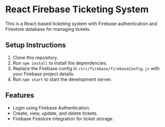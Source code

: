 
# React Firebase Ticketing System

This is a React-based ticketing system with Firebase authentication and Firestore database for managing tickets.

## Setup Instructions

1. Clone this repository.
2. Run `npm install` to install the dependencies.
3. Replace the Firebase config in `/src/firebase/firebaseConfig.js` with your Firebase project details.
4. Run `npm start` to start the development server.

## Features

- Login using Firebase Authentication.
- Create, view, update, and delete tickets.
- Firebase Firestore integration for ticket storage.
